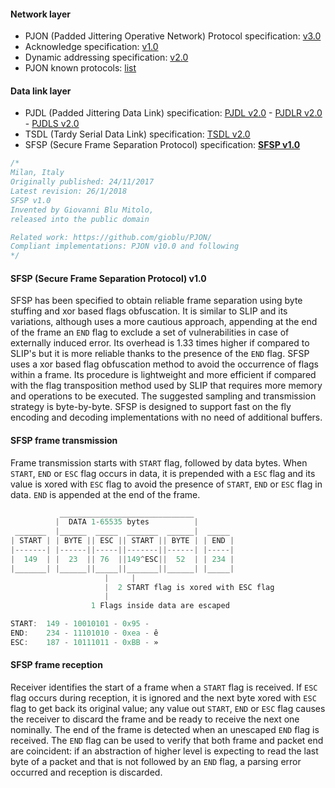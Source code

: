 #### Network layer
- PJON (Padded Jittering Operative Network) Protocol specification: [v3.0](/specification/PJON-protocol-specification-v3.0.md)
- Acknowledge specification: [v1.0](/specification/PJON-protocol-acknowledge-specification-v1.0.md)
- Dynamic addressing specification: [v2.0](/specification/PJON-dynamic-addressing-specification-v2.0.md)
- PJON known protocols: [list](/specification/PJON-known-protocols-list.md)
#### Data link layer
- PJDL (Padded Jittering Data Link) specification:
[PJDL v2.0](/src/strategies/SoftwareBitBang/specification/PJDL-specification-v2.0.md) - [PJDLR v2.0](/src/strategies/OverSampling/specification/PJDLR-specification-v2.0.md) - [PJDLS v2.0](/src/strategies/AnalogSampling/specification/PJDLS-specification-v2.0.md)
- TSDL (Tardy Serial Data Link) specification: [TSDL v2.0](/src/strategies/ThroughSerial/specification/TSDL-specification-v2.0.md)
- SFSP (Secure Frame Separation Protocol) specification: **[SFSP v1.0](/specification/SFSP-frame-separation-specification-v1.0.md)**

```cpp
/*
Milan, Italy
Originally published: 24/11/2017
Latest revision: 26/1/2018
SFSP v1.0
Invented by Giovanni Blu Mitolo,
released into the public domain

Related work: https://github.com/gioblu/PJON/
Compliant implementations: PJON v10.0 and following
*/
```

#### SFSP (Secure Frame Separation Protocol) v1.0
SFSP has been specified to obtain reliable frame separation using byte stuffing and xor based flags obfuscation. It is similar to SLIP and its variations, although uses a more cautious approach, appending at the end of the frame an `END` flag to exclude a set of vulnerabilities in case of externally induced error. Its overhead is 1.33 times higher if compared to SLIP's but it is more reliable thanks to the presence of the `END` flag. SFSP uses a xor based flag obfuscation method to avoid the occurrence of flags within a frame. Its procedure is lightweight and more efficient if compared with the flag transposition method used by SLIP that requires more memory and operations to be executed. The suggested sampling and transmission strategy is byte-by-byte. SFSP is designed to support fast on the fly encoding and decoding implementations with no need of additional buffers.

#### SFSP frame transmission
Frame transmission starts with `START` flag, followed by data bytes. When `START`, `END` or `ESC` flag occurs in data, it is prepended with a `ESC` flag and its value is xored with `ESC` flag to avoid the presence of `START`, `END` or `ESC` flag in data. `END` is appended at the end of the frame.

```cpp
           ______________________________
          |  DATA 1-65535 bytes          |
 _______  |______  _____  _______  ______|  _____
| START | | BYTE || ESC || START || BYTE | | END |
|-------| |------||-----||-------||------| |-----|
|  149  | |  23  || 76  ||149^ESC||  52  | | 234 |
|_______| |______||_____||_______||______| |_____|
                     |     |
                     |  2 START flag is xored with ESC flag
                     |
                  1 Flags inside data are escaped

START:  149 - 10010101 - 0x95 - 
END:    234 - 11101010 - 0xea - ê
ESC:    187 - 10111011 - 0xBB - »
```
#### SFSP frame reception
Receiver identifies the start of a frame when a `START` flag is received. If `ESC` flag occurs during reception, it is ignored and the next byte xored with `ESC` flag to get back its original value; any value out `START`, `END` or `ESC` flag causes the receiver to discard the frame and be ready to receive the next one nominally. The end of the frame is detected when an unescaped `END` flag is received. The `END` flag can be used to verify that both frame and packet end are coincident: if an abstraction of higher level is expecting to read the last byte of a packet and that is not followed by an `END` flag, a parsing error occurred and reception is discarded.
